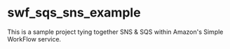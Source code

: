 # swf_sqs_sns_example
This is a sample project tying together SNS &amp; SQS within Amazon's Simple WorkFlow service.
